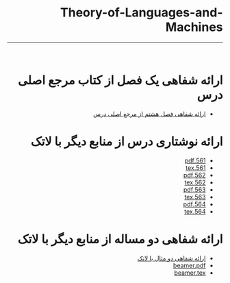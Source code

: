 <div dir="rtl">

# Theory-of-Languages-and-Machines
---

<br>

# ارائه شفاهی یک فصل از کتاب مرجع اصلی درس
- [ارائه شفاهی فصل هشتم از مرجع اصلی درس]()

# ارائه نوشتاری درس از منابع دیگر با لاتک
- [561.pdf](https://github.com/pouryab75/PNU_3991_AR/blob/main/Theory-of-Languages-and-Machines/561.pdf)
- [561.tex](https://github.com/pouryab75/PNU_3991_AR/blob/main/Theory-of-Languages-and-Machines/561.tex)
- [562.pdf](https://github.com/pouryab75/PNU_3991_AR/blob/main/Theory-of-Languages-and-Machines/562.pdf)
- [562.tex](https://github.com/pouryab75/PNU_3991_AR/blob/main/Theory-of-Languages-and-Machines/562.tex)
- [563.pdf](https://github.com/pouryab75/PNU_3991_AR/blob/main/Theory-of-Languages-and-Machines/563.pdf)
- [563.tex](https://github.com/pouryab75/PNU_3991_AR/blob/main/Theory-of-Languages-and-Machines/563.tex)
- [564.pdf](https://github.com/pouryab75/PNU_3991_AR/blob/main/Theory-of-Languages-and-Machines/564.pdf)
- [564.tex](https://github.com/pouryab75/PNU_3991_AR/blob/main/Theory-of-Languages-and-Machines/564.tex)

# ارائه شفاهی دو مساله از منابع دیگر با لاتک
- [ارائه شفاهی دو مثال با لاتک]()
- [beamer.pdf](https://github.com/pouryab75/PNU_3991_AR/blob/main/Theory-of-Languages-and-Machines/Beamer.pdf)
- [beamer.tex](fgghj)



